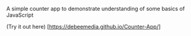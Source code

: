 A simple counter app to demonstrate understanding of some basics of JavaScript

(Try it out here) [https://debeemedia.github.io/Counter-App/]